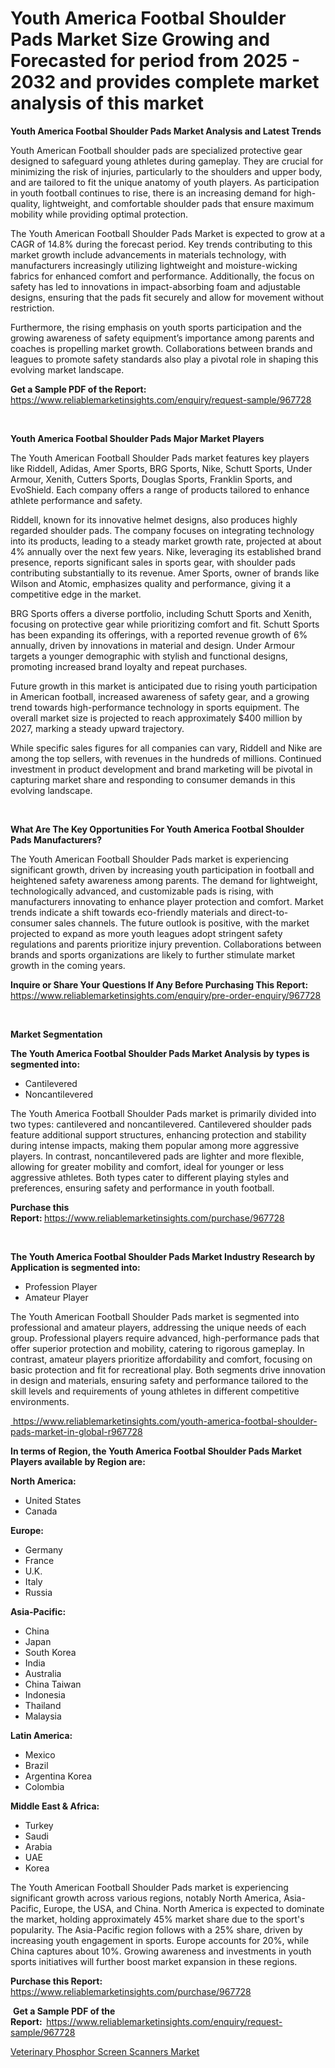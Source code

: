 <p><h1>Youth America Footbal Shoulder Pads Market Size Growing and Forecasted for period from 2025 - 2032 and provides complete market analysis of this market</h1></p><p><strong>Youth America Footbal Shoulder Pads Market Analysis and Latest Trends</strong></p>
<p><p>Youth American Football shoulder pads are specialized protective gear designed to safeguard young athletes during gameplay. They are crucial for minimizing the risk of injuries, particularly to the shoulders and upper body, and are tailored to fit the unique anatomy of youth players. As participation in youth football continues to rise, there is an increasing demand for high-quality, lightweight, and comfortable shoulder pads that ensure maximum mobility while providing optimal protection.</p><p>The Youth American Football Shoulder Pads Market is expected to grow at a CAGR of 14.8% during the forecast period. Key trends contributing to this market growth include advancements in materials technology, with manufacturers increasingly utilizing lightweight and moisture-wicking fabrics for enhanced comfort and performance. Additionally, the focus on safety has led to innovations in impact-absorbing foam and adjustable designs, ensuring that the pads fit securely and allow for movement without restriction.</p><p>Furthermore, the rising emphasis on youth sports participation and the growing awareness of safety equipment’s importance among parents and coaches is propelling market growth. Collaborations between brands and leagues to promote safety standards also play a pivotal role in shaping this evolving market landscape.</p></p>
<p><strong>Get a Sample PDF of the Report:&nbsp;</strong> <a href="https://www.reliablemarketinsights.com/enquiry/request-sample/967728?utm_campaign=3037&utm_medium=2&utm_source=Github&utm_content=ia&utm_term=30032025&utm_id=youth-america-footbal-shoulder-pads">https://www.reliablemarketinsights.com/enquiry/request-sample/967728</a></p>
<p>&nbsp;</p>
<p><strong>Youth America Footbal Shoulder Pads Major Market Players</strong></p>
<p><p>The Youth American Football Shoulder Pads market features key players like Riddell, Adidas, Amer Sports, BRG Sports, Nike, Schutt Sports, Under Armour, Xenith, Cutters Sports, Douglas Sports, Franklin Sports, and EvoShield. Each company offers a range of products tailored to enhance athlete performance and safety.</p><p>Riddell, known for its innovative helmet designs, also produces highly regarded shoulder pads. The company focuses on integrating technology into its products, leading to a steady market growth rate, projected at about 4% annually over the next few years. Nike, leveraging its established brand presence, reports significant sales in sports gear, with shoulder pads contributing substantially to its revenue. Amer Sports, owner of brands like Wilson and Atomic, emphasizes quality and performance, giving it a competitive edge in the market.</p><p>BRG Sports offers a diverse portfolio, including Schutt Sports and Xenith, focusing on protective gear while prioritizing comfort and fit. Schutt Sports has been expanding its offerings, with a reported revenue growth of 6% annually, driven by innovations in material and design. Under Armour targets a younger demographic with stylish and functional designs, promoting increased brand loyalty and repeat purchases.</p><p>Future growth in this market is anticipated due to rising youth participation in American football, increased awareness of safety gear, and a growing trend towards high-performance technology in sports equipment. The overall market size is projected to reach approximately $400 million by 2027, marking a steady upward trajectory.</p><p>While specific sales figures for all companies can vary, Riddell and Nike are among the top sellers, with revenues in the hundreds of millions. Continued investment in product development and brand marketing will be pivotal in capturing market share and responding to consumer demands in this evolving landscape.</p></p>
<p>&nbsp;</p>
<p><strong>What Are The Key Opportunities For Youth America Footbal Shoulder Pads Manufacturers?</strong></p>
<p><p>The Youth American Football Shoulder Pads market is experiencing significant growth, driven by increasing youth participation in football and heightened safety awareness among parents. The demand for lightweight, technologically advanced, and customizable pads is rising, with manufacturers innovating to enhance player protection and comfort. Market trends indicate a shift towards eco-friendly materials and direct-to-consumer sales channels. The future outlook is positive, with the market projected to expand as more youth leagues adopt stringent safety regulations and parents prioritize injury prevention. Collaborations between brands and sports organizations are likely to further stimulate market growth in the coming years.</p></p>
<p><strong>Inquire or Share Your Questions If Any Before Purchasing This Report:</strong> <a href="https://www.reliablemarketinsights.com/enquiry/pre-order-enquiry/967728?utm_campaign=3037&utm_medium=2&utm_source=Github&utm_content=ia&utm_term=30032025&utm_id=youth-america-footbal-shoulder-pads">https://www.reliablemarketinsights.com/enquiry/pre-order-enquiry/967728</a></p>
<p>&nbsp;</p>
<p><strong>Market Segmentation</strong></p>
<p><strong>The Youth America Footbal Shoulder Pads Market Analysis by types is segmented into:</strong></p>
<p><ul><li>Cantilevered</li><li>Noncantilevered</li></ul></p>
<p><p>The Youth America Football Shoulder Pads market is primarily divided into two types: cantilevered and noncantilevered. Cantilevered shoulder pads feature additional support structures, enhancing protection and stability during intense impacts, making them popular among more aggressive players. In contrast, noncantilevered pads are lighter and more flexible, allowing for greater mobility and comfort, ideal for younger or less aggressive athletes. Both types cater to different playing styles and preferences, ensuring safety and performance in youth football.</p></p>
<p><strong>Purchase this Report:&nbsp;</strong><a href="https://www.reliablemarketinsights.com/purchase/967728?utm_campaign=3037&utm_medium=2&utm_source=Github&utm_content=ia&utm_term=30032025&utm_id=youth-america-footbal-shoulder-pads">https://www.reliablemarketinsights.com/purchase/967728</a></p>
<p>&nbsp;</p>
<p><strong>The Youth America Footbal Shoulder Pads Market Industry Research by Application is segmented into:</strong></p>
<p><ul><li>Profession Player</li><li>Amateur Player</li></ul></p>
<p><p>The Youth American Football Shoulder Pads market is segmented into professional and amateur players, addressing the unique needs of each group. Professional players require advanced, high-performance pads that offer superior protection and mobility, catering to rigorous gameplay. In contrast, amateur players prioritize affordability and comfort, focusing on basic protection and fit for recreational play. Both segments drive innovation in design and materials, ensuring safety and performance tailored to the skill levels and requirements of young athletes in different competitive environments.</p></p>
<p><a href="https://www.reliablemarketinsights.com/youth-america-footbal-shoulder-pads-market-in-global-r967728?utm_campaign=3037&utm_medium=2&utm_source=Github&utm_content=ia&utm_term=30032025&utm_id=youth-america-footbal-shoulder-pads">&nbsp;https://www.reliablemarketinsights.com/youth-america-footbal-shoulder-pads-market-in-global-r967728</a></p>
<p><strong>In terms of Region, the Youth America Footbal Shoulder Pads Market Players available by Region are:</strong></p>
<p>
    <p> <strong> North America: </strong>
        <ul>
            <li>United States</li>
            <li>Canada</li>
        </ul>
        </p> 
    <p> <strong> Europe: </strong>
        <ul>
            <li>Germany</li>
            <li>France</li>
            <li>U.K.</li>
            <li>Italy</li>
            <li>Russia</li>
        </ul>
        </p> 
    <p> <strong> Asia-Pacific: </strong>
        <ul>
            <li>China</li>
            <li>Japan</li>
            <li>South Korea</li>
            <li>India</li>
            <li>Australia</li>
            <li>China Taiwan</li>
            <li>Indonesia</li>
            <li>Thailand</li>
            <li>Malaysia</li>
        </ul>
        </p> 
    <p> <strong> Latin America: </strong>
        <ul>
            <li>Mexico</li>
            <li>Brazil</li>
            <li>Argentina Korea</li>
            <li>Colombia</li>
        </ul>
        </p> 
    <p> <strong> Middle East & Africa: </strong>
        <ul>
            <li>Turkey</li>
            <li>Saudi</li>
            <li>Arabia</li>
            <li>UAE</li>
            <li>Korea</li>
        </ul>
    </p>
    </p>
<p><p>The Youth American Football Shoulder Pads market is experiencing significant growth across various regions, notably North America, Asia-Pacific, Europe, the USA, and China. North America is expected to dominate the market, holding approximately 45% market share due to the sport's popularity. The Asia-Pacific region follows with a 25% share, driven by increasing youth engagement in sports. Europe accounts for 20%, while China captures about 10%. Growing awareness and investments in youth sports initiatives will further boost market expansion in these regions.</p></p>
<p><strong>Purchase this Report: </strong><a href="https://www.reliablemarketinsights.com/purchase/967728?utm_campaign=3037&utm_medium=2&utm_source=Github&utm_content=ia&utm_term=30032025&utm_id=youth-america-footbal-shoulder-pads">https://www.reliablemarketinsights.com/purchase/967728</a></p>
<p>&nbsp;<strong>Get a Sample PDF of the Report:&nbsp;&nbsp;</strong><a href="https://www.reliablemarketinsights.com/enquiry/request-sample/967728?utm_campaign=3037&utm_medium=2&utm_source=Github&utm_content=ia&utm_term=30032025&utm_id=youth-america-footbal-shoulder-pads">https://www.reliablemarketinsights.com/enquiry/request-sample/967728</a></p>
<p><strong></strong></p>
<p><p><a href="https://github.com/lalolatiot/Market-Research-Report-List-1/blob/main/veterinary-phosphor-screen-scanners-market.md?utm_campaign=3037&utm_medium=2&utm_source=Github&utm_content=ia&utm_term=30032025&utm_id=youth-america-footbal-shoulder-pads">Veterinary Phosphor Screen Scanners Market</a></p></p>
